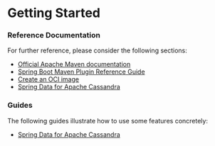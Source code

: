 # Getting Started

### Reference Documentation

For further reference, please consider the following sections:

* [Official Apache Maven documentation](https://maven.apache.org/guides/index.html)
* [Spring Boot Maven Plugin Reference Guide](https://docs.spring.io/spring-boot/docs/3.1.5/maven-plugin/reference/html/)
* [Create an OCI image](https://docs.spring.io/spring-boot/docs/3.1.5/maven-plugin/reference/html/#build-image)
* [Spring Data for Apache Cassandra](https://docs.spring.io/spring-boot/docs/3.1.5/reference/htmlsingle/index.html#data.nosql.cassandra)

### Guides

The following guides illustrate how to use some features concretely:

* [Spring Data for Apache Cassandra](https://spring.io/guides/gs/accessing-data-cassandra/)

